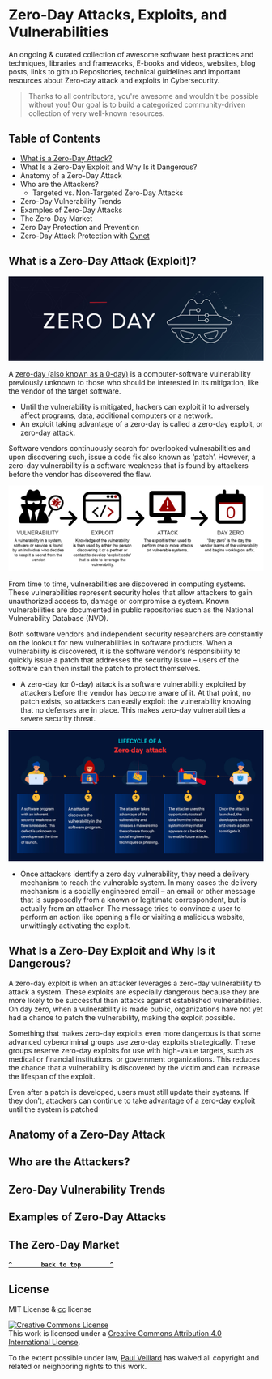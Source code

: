 # Zero-Day Attacks, Exploits, and Vulnerabilities

An ongoing & curated collection of awesome software best practices and techniques, libraries and frameworks, E-books and videos, websites, blog posts, links to github Repositories, technical guidelines and important resources about Zero-day attack and exploits in Cybersecurity.
> Thanks to all contributors, you're awesome and wouldn't be possible without you! Our goal is to build a categorized community-driven collection of very well-known resources.

## Table of Contents

- [What is a Zero-Day Attack?](#what-is-a-zero-day-attack-exploit)
- What Is a Zero-Day Exploit and Why Is it Dangerous?
- Anatomy of a Zero-Day Attack
- Who are the Attackers?
  - Targeted vs. Non-Targeted Zero-Day Attacks
- Zero-Day Vulnerability Trends
- Examples of Zero-Day Attacks
- The Zero-Day Market
- Zero Day Protection and Prevention
- Zero-Day Attack Protection with [Cynet](https://www.cynet.com/zero-day-attacks/zero-day-vulnerabilities-exploits-and-attacks-a-complete-glossary/)

## What is a Zero-Day Attack (Exploit)?

![zero-day](https://github.com/paulveillard/cybersecurity-zero-day/blob/main/img/zero-day-attack-1.jpg)

A [zero-day (also known as a 0-day)](https://en.wikipedia.org/wiki/Zero-day_(computing)) is a computer-software vulnerability previously unknown to those who should be interested in its mitigation, like the vendor of the target software.
- Until the vulnerability is mitigated, hackers can exploit it to adversely affect programs, data, additional computers or a network.
- An exploit taking advantage of a zero-day is called a zero-day exploit, or zero-day attack.

Software vendors continuously search for overlooked vulnerabilities and upon discovering such, issue a code fix also known as ‘patch’. However, a zero-day vulnerability is a software weakness that is found by attackers before the vendor has discovered the flaw.

![zero-day-timeline](https://github.com/paulveillard/cybersecurity-zero-day/blob/main/img/Zero-Day-Timeline.png)

From time to time, vulnerabilities are discovered in computing systems. These vulnerabilities represent security holes that allow attackers to gain unauthorized access to, damage or compromise a system. Known vulnerabilities are documented in public repositories such as the National Vulnerability Database (NVD).

Both software vendors and independent security researchers are constantly on the lookout for new vulnerabilities in software products. When a vulnerability is discovered, it is the software vendor’s responsibility to quickly issue a patch that addresses the security issue – users of the software can then install the patch to protect themselves.

- A zero-day (or 0-day) attack is a software vulnerability exploited by attackers before the vendor has become aware of it. At that point, no patch exists, so attackers can easily exploit the vulnerability knowing that no defenses are in place. This makes zero-day vulnerabilities a severe security threat.

![zero-day lifecycle](https://github.com/paulveillard/cybersecurity-zero-day/blob/main/img/what-is-zero-day-exploit-bg-2.jpg)

- Once attackers identify a zero day vulnerability, they need a delivery mechanism to reach the vulnerable system. In many cases the delivery mechanism is a socially engineered email – an email or other message that is supposedly from a known or legitimate correspondent, but is actually from an attacker. The message tries to convince a user to perform an action like opening a file or visiting a malicious website, unwittingly activating the exploit.

## What Is a Zero-Day Exploit and Why Is it Dangerous?

A zero-day exploit is when an attacker leverages a zero-day vulnerability to attack a system. These exploits are especially dangerous because they are more likely to be successful than attacks against established vulnerabilities. On day zero, when a vulnerability is made public, organizations have not yet had a chance to patch the vulnerability, making the exploit possible.

Something that makes zero-day exploits even more dangerous is that some advanced cybercriminal groups use zero-day exploits strategically. These groups reserve zero-day exploits for use with high-value targets, such as medical or financial institutions, or government organizations. This reduces the chance that a vulnerability is discovered by the victim and can increase the lifespan of the exploit.

Even after a patch is developed, users must still update their systems. If they don’t, attackers can continue to take advantage of a zero-day exploit until the system is patched

## Anatomy of a Zero-Day Attack

## Who are the Attackers?

## Zero-Day Vulnerability Trends

## Examples of Zero-Day Attacks

## The Zero-Day Market

**[`^        back to top        ^`](#)**

## License
MIT License & [cc](https://creativecommons.org/licenses/by/4.0/) license

<a rel="license" href="http://creativecommons.org/licenses/by/4.0/"><img alt="Creative Commons License" style="border-width:0" src="https://i.creativecommons.org/l/by/4.0/88x31.png" /></a><br />This work is licensed under a <a rel="license" href="http://creativecommons.org/licenses/by/4.0/">Creative Commons Attribution 4.0 International License</a>.

To the extent possible under law, [Paul Veillard](https://github.com/paulveillard/) has waived all copyright and related or neighboring rights to this work.
